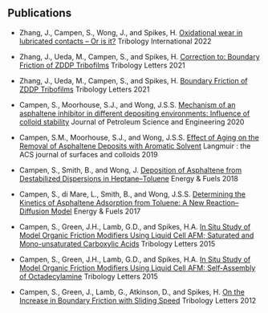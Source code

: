 ## Publications
* Zhang, J., Campen, S., Wong, J., and Spikes, H. [Oxidational wear in lubricated contacts – Or is it?](http://dx.doi.org/10.1016/j.triboint.2021.107287) Tribology International 2022

* Zhang, J., Ueda, M., Campen, S., and Spikes, H. [Correction to: Boundary Friction of ZDDP Tribofilms](http://dx.doi.org/10.1007/s11249-021-01401-5) Tribology Letters 2021

* Zhang, J., Ueda, M., Campen, S., and Spikes, H. [Boundary Friction of ZDDP Tribofilms](http://dx.doi.org/10.1007/s11249-020-01389-4) Tribology Letters 2021

* Campen, S., Moorhouse, S.J., and Wong, J.S.S. [Mechanism of an asphaltene inhibitor in different depositing environments: Influence of colloid stability](http://dx.doi.org/10.1016/j.petrol.2019.106502) Journal of Petroleum Science and Engineering 2020

* Campen, S.M., Moorhouse, S.J., and Wong, J.S.S. [Effect of Aging on the Removal of Asphaltene Deposits with Aromatic Solvent](http://dx.doi.org/10.1021/acs.langmuir.9b01792) Langmuir : the ACS journal of surfaces and colloids 2019

* Campen, S., Smith, B., and Wong, J. [Deposition of Asphaltene from Destabilized Dispersions in Heptane–Toluene](http://dx.doi.org/10.1021/acs.energyfuels.8b01887) Energy &amp; Fuels 2018

* Campen, S., di Mare, L., Smith, B., and Wong, J.S.S. [Determining the Kinetics of Asphaltene Adsorption from Toluene: A New Reaction–Diffusion Model](http://dx.doi.org/10.1021/acs.energyfuels.7b01374) Energy &amp; Fuels 2017

* Campen, S., Green, J.H., Lamb, G.D., and Spikes, H.A. [In Situ Study of Model Organic Friction Modifiers Using Liquid Cell AFM; Saturated and Mono-unsaturated Carboxylic Acids](http://dx.doi.org/10.1007/s11249-015-0465-x) Tribology Letters 2015

* Campen, S., Green, J.H., Lamb, G.D., and Spikes, H.A. [In Situ Study of Model Organic Friction Modifiers Using Liquid Cell AFM: Self-Assembly of Octadecylamine](http://dx.doi.org/10.1007/s11249-015-0514-5) Tribology Letters 2015

* Campen, S., Green, J., Lamb, G., Atkinson, D., and Spikes, H. [On the Increase in Boundary Friction with Sliding Speed](http://dx.doi.org/10.1007/s11249-012-0019-4) Tribology Letters 2012

